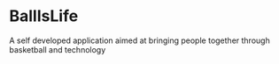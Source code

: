 # BallIsLife
A self developed application aimed at bringing people together through basketball and technology 
